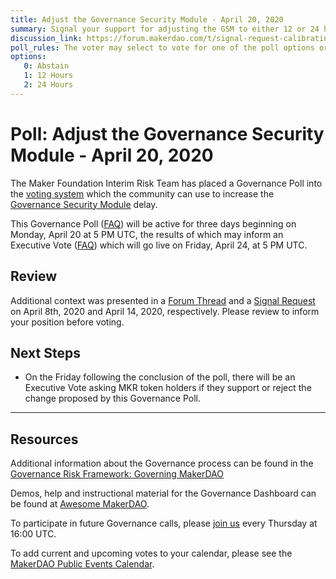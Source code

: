 ```yaml
---
title: Adjust the Governance Security Module - April 20, 2020 
summary: Signal your support for adjusting the GSM to either 12 or 24 hours.
discussion_link: https://forum.makerdao.com/t/signal-request-calibrating-gsm-delay-in-light-of-recent-market-events/1979
poll_rules: The voter may select to vote for one of the poll options or they may elect to abstain from the poll entirely
options:
   0: Abstain
   1: 12 Hours
   2: 24 Hours
---
```

# Poll: Adjust the Governance Security Module - April 20, 2020

The Maker Foundation Interim Risk Team has placed a Governance Poll into the [voting system](https://vote.makerdao.com/polling) which the community can use to increase the [Governance Security Module](https://docs.makerdao.com/smart-contract-modules/governance-module/pause-detailed-documentation#1-introduction-summary) delay.

This Governance Poll ([FAQ](https://community-development.makerdao.com/governance/governance#is-there-more-than-one-type-of-vote)) will be active for three days beginning on Monday, April 20 at 5 PM UTC, the results of which may inform an Executive Vote ([FAQ](https://community-development.makerdao.com/governance/governance#what-is-continuous-approval-voting)) which will go live on Friday, April 24, at 5 PM UTC.

## Review

Additional context was presented in a [Forum Thread](https://forum.makerdao.com/t/revisiting-gsm-delay-dark-spell-social-layer-discussion/1937) and a [Signal Request](https://forum.makerdao.com/t/signal-request-calibrating-gsm-delay-in-light-of-recent-market-events/1979) on April 8th, 2020 and April 14, 2020, respectively. Please review to inform your position before voting.

## Next Steps

* On the Friday following the conclusion of the poll, there will be an Executive Vote asking MKR token holders if they support or reject the change proposed by this Governance Poll.

---

## Resources

Additional information about the Governance process can be found in the [Governance Risk Framework: Governing MakerDAO](https://community-development.makerdao.com/governance/governance-risk-framework)

Demos, help and instructional material for the Governance Dashboard can be found at [Awesome MakerDAO](https://awesome.makerdao.com/#voting).

To participate in future Governance calls, please [join us](https://community-development.makerdao.com/governance/governance-and-risk-meetings) every Thursday at 16:00 UTC.

To add current and upcoming votes to your calendar, please see the [MakerDAO Public Events Calendar](https://calendar.google.com/calendar/embed?src=makerdao.com_3efhm2ghipksegl009ktniomdk%40group.calendar.google.com&ctz=America%2FLos_Angeles).
